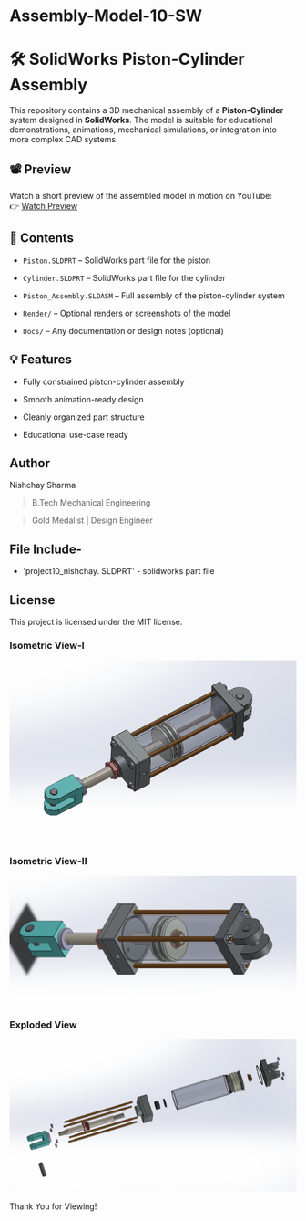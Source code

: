 # Assembly-Model-10-SW

# 🛠️ SolidWorks Piston-Cylinder Assembly

This repository contains a 3D mechanical assembly of a **Piston-Cylinder** system designed in **SolidWorks**. The model is suitable for educational demonstrations, animations, mechanical simulations, or integration into more complex CAD systems.

## 📽️ Preview

Watch a short preview of the assembled model in motion on YouTube:  
👉 [Watch Preview](https://youtube.com/shorts/d31MPBmZ2QU?si=HEIt6cYPEaTnKtIw)

## 📂 Contents

- `Piston.SLDPRT` – SolidWorks part file for the piston  

- `Cylinder.SLDPRT` – SolidWorks part file for the cylinder 
 
- `Piston_Assembly.SLDASM` – Full assembly of the piston-cylinder system  

- `Render/` – Optional renders or screenshots of the model  

- `Docs/` – Any documentation or design notes (optional)


## 💡 Features

- Fully constrained piston-cylinder assembly  

- Smooth animation-ready design  

- Cleanly organized part structure  

- Educational use-case ready



## Author

Nishchay Sharma

>B.Tech Mechanical Engineering

>Gold Medalist | Design Engineer




## File Include-
- 'project10_nishchay.  SLDPRT' -
solidworks part file

## License
This project is licensed under the MIT license.



### Isometric View-I 
![Isometric View-I](10a.png)

### Isometric View-II
![Isometric View-II](10b.png)

### Exploded View
![Exploded View](10c.png)


Thank You for Viewing!